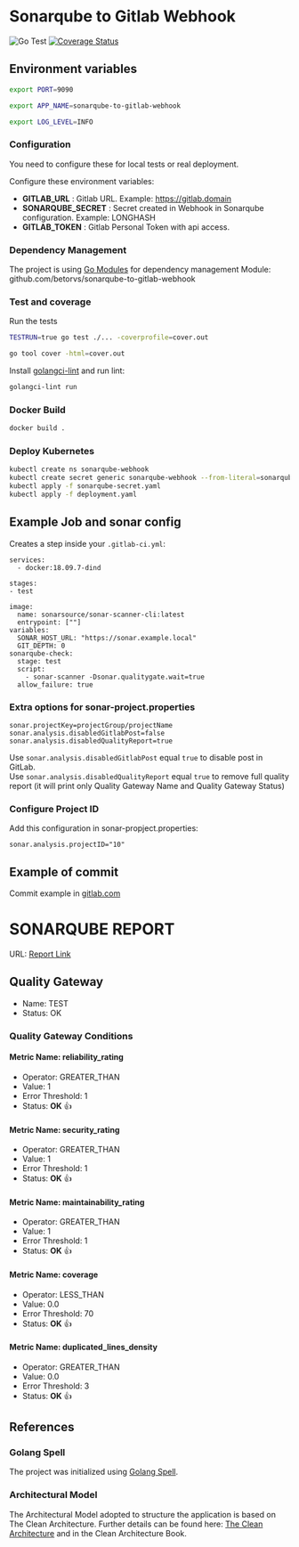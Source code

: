 # Sonarqube to Gitlab Webhook

![Go Test](https://github.com/github.com/betorvs/sonarqube-to-gitlab-webhook/sonarqube-to-gitlab-webhook/workflows/Go%20Test/badge.svg)
[![Coverage Status](https://coveralls.io/repos/github/betorvs/sonarqube-to-gitlab-webhook/badge.svg?branch=master)](https://coveralls.io/github/betorvs/sonarqube-to-gitlab-webhook?branch=master)

## Environment variables

```sh
export PORT=9090

export APP_NAME=sonarqube-to-gitlab-webhook

export LOG_LEVEL=INFO
```

### Configuration

You need to configure these for local tests or real deployment.

Configure these environment variables:
* **GITLAB_URL** : Gitlab URL. Example: https://gitlab.domain
* **SONARQUBE_SECRET** : Secret created in Webhook in Sonarqube configuration. Example: LONGHASH
* **GITLAB_TOKEN** : Gitlab Personal Token with api access.


### Dependency Management
The project is using [Go Modules](https://blog.golang.org/using-go-modules) for dependency management
Module: github.com/betorvs/sonarqube-to-gitlab-webhook

### Test and coverage

Run the tests

```sh
TESTRUN=true go test ./... -coverprofile=cover.out

go tool cover -html=cover.out
```

Install [golangci-lint](https://github.com/golangci/golangci-lint#install) and run lint:

```sh
golangci-lint run
```

### Docker Build

```sh
docker build .
```

### Deploy Kubernetes

```sh
kubectl create ns sonarqube-webhook
kubectl create secret generic sonarqube-webhook --from-literal=sonarqubeSecret=LONGHASH --from-literal=gitlabToken=xxx-9X-zxczxczxczxc -n sonarqube-webhook --dry-run=client -o yaml > sonarqube-secret.yaml
kubectl apply -f sonarqube-secret.yaml
kubectl apply -f deployment.yaml
```

## Example Job and sonar config

Creates a step inside your `.gitlab-ci.yml`:

```
services:
  - docker:18.09.7-dind

stages:
- test

image:
  name: sonarsource/sonar-scanner-cli:latest
  entrypoint: [""]
variables:
  SONAR_HOST_URL: "https://sonar.example.local"
  GIT_DEPTH: 0
sonarqube-check:
  stage: test
  script:
    - sonar-scanner -Dsonar.qualitygate.wait=true
  allow_failure: true
```

### Extra options for sonar-project.properties

```
sonar.projectKey=projectGroup/projectName
sonar.analysis.disabledGitlabPost=false
sonar.analysis.disabledQualityReport=true
```

Use `sonar.analysis.disabledGitlabPost` equal `true` to disable post in GitLab.   
Use `sonar.analysis.disabledQualityReport` equal `true` to remove full quality report (it will print only Quality Gateway Name and Quality Gateway Status)


### Configure Project ID

Add this configuration in sonar-propject.properties:

```
sonar.analysis.projectID="10"
```


## Example of commit

Commit example in [gitlab.com](https://gitlab.com/betorvs/sonarqube-webhook-test/-/commit/278fccb1c6c68b9725e1a40315b39f0ebb3e93a3#note_472095580)


# SONARQUBE REPORT  
URL: [Report Link](https://sonar.example.com/dashboard?id=greatuser%2Ftest&branch=test)  
  
## Quality Gateway  
 - Name: TEST  
 - Status: OK  
### Quality Gateway Conditions  
#### Metric Name: reliability_rating  
 - Operator: GREATER_THAN  
 - Value: 1  
 - Error Threshold: 1  
 - Status: **OK** :+1:  
#### Metric Name: security_rating  
 - Operator: GREATER_THAN  
 - Value: 1  
 - Error Threshold: 1  
 - Status: **OK** :+1:  
#### Metric Name: maintainability_rating  
 - Operator: GREATER_THAN  
 - Value: 1  
 - Error Threshold: 1  
 - Status: **OK** :+1:  
#### Metric Name: coverage  
 - Operator: LESS_THAN  
 - Value: 0.0  
 - Error Threshold: 70  
 - Status: **OK** :+1:  
#### Metric Name: duplicated_lines_density  
 - Operator: GREATER_THAN  
 - Value: 0.0  
 - Error Threshold: 3  
 - Status: **OK** :+1:


## References

### Golang Spell
The project was initialized using [Golang Spell](https://github.com/danilovalente/golangspell).

### Architectural Model
The Architectural Model adopted to structure the application is based on The Clean Architecture.
Further details can be found here: [The Clean Architecture](https://8thlight.com/blog/uncle-bob/2012/08/13/the-clean-architecture.html) and in the Clean Architecture Book.
